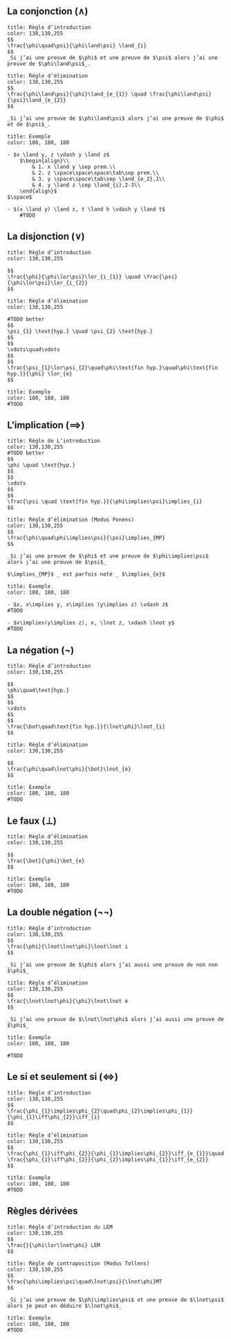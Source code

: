 ## La conjonction $(\land)$

```ad-tldr
title: Règle d’introduction
color: 130,130,255
$$
\frac{\phi\quad\psi}{\phi\land\psi} \land_{i}
$$
_Si j’ai une preuve de $\phi$ et une preuve de $\psi$ alors j’ai une preuve de $\phi\land\psi$_.

```

```ad-tldr
title: Règle d’élimination
color: 130,130,255
$$
\frac{\phi\land\psi}{\phi}\land_{e_{1}} \quad \frac{\phi\land\psi}{\psi}\land_{e_{2}}
$$

_Si j’ai une preuve de $\phi\land\psi$ alors j’ai une preuve de $\phi$ et de $\psi$_.

```

```ad-example
title: Exemple
color: 180, 180, 180

- $x \land y, z \vdash y \land z$
	$\begin{align}\\
		& 1. x \land y \sep prem.\\
		& 2. z \space\space\space\tab\sep prem.\\
		& 3. y \space\space\tab\sep \land_{e_2},1\\
		& 4. y \land z \sep \land_{i},2-3\\
	\end{align}$ 
$\space$

- $(x \land y) \land z, t \land h \vdash y \land t$
	#TODO 

```

## La disjonction $(\lor)$

```ad-tldr
title: Règle d’introduction
color: 130,130,255

$$
\frac{\phi}{\phi\lor\psi}\lor_{i_{1}} \quad \frac{\psi}{\phi\lor\psi}\lor_{i_{2}}
$$

```

```ad-tldr
title: Règle d’élimination
color: 130,130,255

#TODO better
$$
\psi_{1} \text{hyp.} \quad \psi_{2} \text{hyp.}
$$
$$
\vdots\quad\vdots
$$
$$
\frac{\psi_{1}\lor\psi_{2}\quad\phi\text{fin hyp.}\quad\phi\text{fin hyp.}}{\phi} \lor_{e}
$$

```

```ad-example
title: Exemple
color: 180, 180, 180
#TODO 
```

## L’implication $(\implies)$

```ad-tldr
title: Règle de L’introduction
color: 130,130,255
#TODO better
$$
\phi \quad \text{hyp.}
$$
$$
\vdots
$$
$$
\frac{\psi \quad \text{fin hyp.}}{\phi\implies\psi}\implies_{i}
$$
```

```ad-tldr
title: Règle d’élimination (Modus Ponens)
color: 130,130,255
$$
\frac{\phi\quad\phi\implies\psi}{\psi}\implies_{MP}
$$

_Si j’ai une preuve de $\phi$ et une preuve de $\phi\implies\psi$ alors j’ai une preuve de $\psi$_

$\implies_{MP}$ _ est parfois noté _ $\implies_{e}$

```

```ad-example
title: Exemple
color: 180, 180, 180

- $x, x\implies y, x\implies (y\implies z) \vdash z$
#TODO 

- $x\implies(y\implies z), x, \lnot z, \vdash \lnot y$
#TODO

```

## La négation $(\lnot)$

```ad-tldr
title: Règle d’introduction
color: 130,130,255

$$
\phi\quad\text{hyp.}
$$
$$
\vdots
$$
$$
\frac{\bot\quad\text{fin hyp.}}{\lnot\phi}\lnot_{i}
$$

```

```ad-tldr
title: Règle d’élimination
color: 130,130,255

$$
\frac{\phi\quad\lnot\phi}{\bot}\lnot_{e}
$$

```

```ad-example
title: Exemple
color: 180, 180, 180
#TODO 
```

## Le faux $(\bot)$

```ad-tldr
title: Règle d’élimination
color: 130,130,255

$$
\frac{\bot}{\phi}\bot_{e}
$$

```

```ad-example
title: Exemple
color: 180, 180, 180
#TODO 
```

## La double négation $(\lnot\lnot)$

```ad-tldr
title: Règle d’introduction
color: 130,130,255
$$
\frac{\phi}{\lnot\lnot\phi}\lnot\lnot i
$$

_Si j’ai une preuve de $\phi$ alors j’ai aussi une preuve de non non $\phi$_

```

```ad-tldr
title: Règle d’élimination
color: 130,130,255
$$
\frac{\lnot\lnot\phi}{\phi}\lnot\lnot e
$$

_Si j’ai une preuve de $\lnot\lnot\phi$ alors j’ai aussi une preuve de $\phi$_

```

```ad-example
title: Exemple
color: 180, 180, 180

#TODO 

```

## Le si et seulement si $(\iff)$

```ad-tldr
title: Règle d’introduction
color: 130,130,255
$$
\frac{\phi_{1}\implies\phi_{2}\quad\phi_{2}\implies\phi_{1}}{\phi_{1}\iff\phi_{2}}\iff_{i}
$$

```

```ad-tldr
title: Règle d’élimination
color: 130,130,255
$$
\frac{\phi_{1}\iff\phi_{2}}{\phi_{1}\implies\phi_{2}}\iff_{e_{1}}\quad
\frac{\phi_{1}\iff\phi_{2}}{\phi_{2}\implies\phi_{1}}\iff_{e_{2}}
$$

```

```ad-example
title: Exemple
color: 180, 180, 180
#TODO 
```

## Règles dérivées

```ad-tldr
title: Règle d’introduction du LEM
color: 130,130,255
$$
\frac{}{\phi\lor\lnot\phi} LEM
$$

```

```ad-tldr
title: Règle de contraposition (Modus Tollens)
color: 130,130,255
$$
\frac{\phi\implies\psi\quad\lnot\psi}{\lnot\phi}MT
$$

_Si j’ai une preuve de $\phi\implies\psi$ et une preuve de $\lnot\psi$ alors je peut en déduire $\lnot\phi$_

```

```ad-example
title: Exemple
color: 180, 180, 180
#TODO 
```

